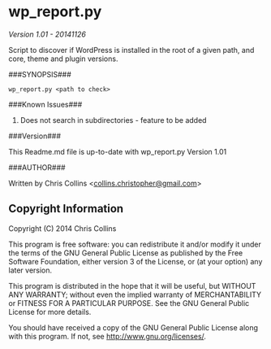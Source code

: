 wp_report.py
==============

_Version 1.01 - 20141126_

Script to discover if WordPress is installed in the root of a given path, and core, theme and plugin versions.

###SYNOPSIS###

    wp_report.py <path to check> 

###Known Issues###

1. Does not search in subdirectories - feature to be added

###Version###

This Readme.md file is up-to-date with wp_report.py Version 1.01

###AUTHOR###

Written by Chris Collins \<collins.christopher@gmail.com\>

Copyright Information
---------------------

Copyright (C) 2014 Chris Collins

This program is free software: you can redistribute it and/or modify it under the terms of the GNU General Public License as published by the Free Software Foundation, either version 3 of the License, or (at your option) any later version.

This program is distributed in the hope that it will be useful, but WITHOUT ANY WARRANTY; without even the implied warranty of MERCHANTABILITY or FITNESS FOR A PARTICULAR PURPOSE. See the GNU General Public License for more details.

You should have received a copy of the GNU General Public License along with this program. If not, see http://www.gnu.org/licenses/.

